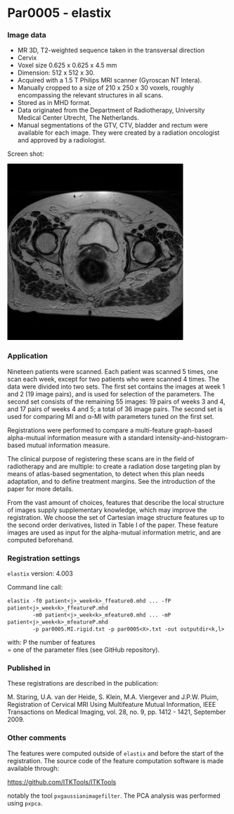 # Par0005 - elastix

###  Image data

* MR 3D, T2-weighted sequence taken in the transversal direction
* Cervix
* Voxel size 0.625 x 0.625 x 4.5 mm
* Dimension: 512 x 512 x 30.
* Acquired with a 1.5 T Philips MRI scanner (Gyroscan NT Intera).
* Manually cropped to a size of 210 x 250 x 30 voxels, roughly encompassing the relevant structures in all scans.
* Stored as in MHD format.
* Data originated from the Department of Radiotherapy, University Medical Center Utrecht, The Netherlands.
* Manual segmentations of the GTV, CTV, bladder and rectum were available for each image. They were created by a radiation oncologist and approved by a radiologist.

Screen shot:

![alt-text](Par0005screenshot1.jpg)

###  Application

Nineteen patients were scanned. Each patient was scanned 5 times, one scan each week, except for two patients who were scanned 4 times. The data were divided into two sets. The first set contains the images at week 1 and 2 (19 image pairs), and is used for selection of the parameters. The second set consists of the remaining 55 images: 19 pairs of weeks 3 and 4, and 17 pairs of weeks 4 and 5; a total of 36 image pairs. The second set is used for comparing MI and α-MI with parameters tuned on the first set.

Registrations were performed to compare a multi-feature graph-based alpha-mutual information measure with a standard intensity-and-histogram-based mutual information measure.

The clinical purpose of registering these scans are in the field of radiotherapy and are multiple: to create a radiation dose targeting plan by means of atlas-based segmentation, to detect when this plan needs adaptation, and to define treatment margins. See the introduction of the paper for more details.

From the vast amount of choices, features that describe the local structure of images supply supplementary knowledge, which may improve the registration. We choose the set of Cartesian image structure features up to the second order derivatives, listed in Table I of the paper. These feature images are used as input for the alpha-mutual information metric, and are computed beforehand.

###  Registration settings

`elastix` version: 4.003

Command line call:


    elastix -f0 patient<j>_week<k>_ffeature0.mhd ... -fP patient<j>_week<k>_ffeatureP.mhd
            -m0 patient<j>_week<k>_mfeature0.mhd ... -mP patient<j>_week<k>_mfeatureP.mhd
            -p par0005.MI.rigid.txt -p par0005<X>.txt -out outputdir<k,l>


with: P the number of features  
<X> = one of the parameter files (see GitHub repository).

###  Published in

These registrations are described in the publication:

M. Staring, U.A. van der Heide, S. Klein, M.A. Viergever and J.P.W. Pluim, Registration of Cervical MRI Using Multifeature Mutual Information, IEEE Transactions on Medical Imaging, vol. 28, no. 9, pp. 1412 - 1421, September 2009.

### Other comments

The features were computed outside of `elastix` and before the start of the registration. The source code of the feature computation software is made available through:

  https://github.com/ITKTools/ITKTools


notably the tool `pxgaussianimagefilter`. The PCA analysis was performed using `pxpca`.
